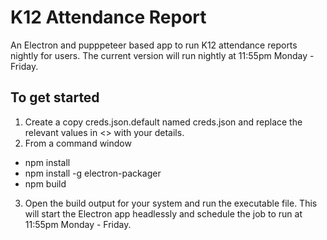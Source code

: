 # K12 Attendance Report
An Electron and pupppeteer based app to run K12 attendance reports nightly for users.  The current version will run nightly at 11:55pm Monday - Friday.  

## To get started
1. Create a copy creds.json.default named creds.json and replace the relevant values in <> with your details.
2. From a command window 
  * npm install
  * npm install -g electron-packager
  * npm build
3. Open the build output for your system and run the executable file.  This will start the Electron app headlessly and schedule the job to run at 11:55pm Monday - Friday.
